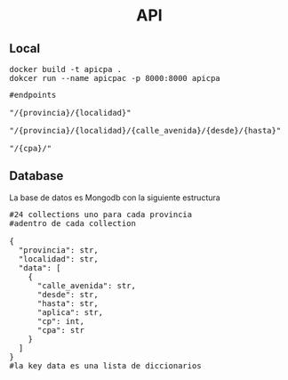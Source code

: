<h1 align='center'>API</h1>
<h2>Local</h2>
<pre>
docker build -t apicpa .
dokcer run --name apicpac -p 8000:8000 apicpa
</pre>

<pre>
#endpoints

"/{provincia}/{localidad}"

"/{provincia}/{localidad}/{calle_avenida}/{desde}/{hasta}"

"/{cpa}/"
</pre>

<h2>Database</h2>

<p>La base de datos es Mongodb con la siguiente estructura</p>

<pre>
#24 collections uno para cada provincia
#adentro de cada collection

{
  "provincia": str,
  "localidad": str,
  "data": [
    {
      "calle_avenida": str,
      "desde": str,
      "hasta": str,
      "aplica": str,
      "cp": int,
      "cpa": str
    }
  ]
}
#la key data es una lista de diccionarios

</pre>